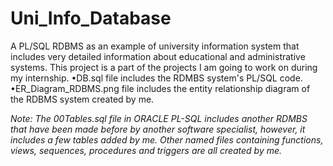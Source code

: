 # Uni_Info_Database
A PL/SQL RDBMS as an example of university information system that includes very detailed information about educational and administrative systems. 
This project is a part of the projects I am going to work on during my internship.
•DB.sql file includes the RDMBS system's PL/SQL code.
•ER_Diagram_RDBMS.png file includes the entity relationship diagram of the RDBMS system created by me.

*Note: The 00Tables.sql file in ORACLE PL-SQL includes another RDMBS that have been made before by another software specialist, however, it includes a few tables added by me.
Other named files containing functions, views, sequences, procedures and triggers are all created by me.*
